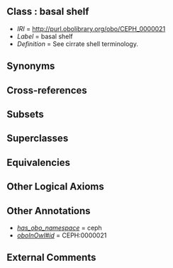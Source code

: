 
## Class : basal shelf

 * *IRI* = http://purl.obolibrary.org/obo/CEPH_0000021
 * *Label* = basal shelf
 * *Definition* = See cirrate shell terminology. 

## Synonyms


## Cross-references


## Subsets


## Superclasses


## Equivalencies


## Other Logical Axioms


## Other Annotations

 * *[has_obo_namespace](../../ce/oboInOwl#hasOBONamespace.md)* = ceph
 * *[oboInOwl#id](../../id/oboInOwl#id.md)* = CEPH:0000021

## External Comments

